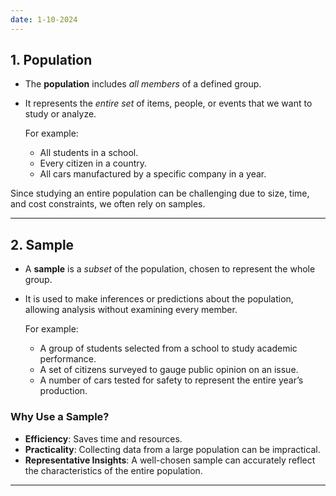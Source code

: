 ```yaml
---
date: 1-10-2024
---
```


## 1. Population

- The **population** includes *all members* of a defined group.
- It represents the *entire set* of items, people, or events that we want to study or analyze.
  
  For example:
  - All students in a school.
  - Every citizen in a country.
  - All cars manufactured by a specific company in a year.

Since studying an entire population can be challenging due to size, time, and cost constraints, we often rely on samples.

---
## 2. Sample

- A **sample** is a *subset* of the population, chosen to represent the whole group.
- It is used to make inferences or predictions about the population, allowing analysis without examining every member.
  
  For example:
  - A group of students selected from a school to study academic performance.
  - A set of citizens surveyed to gauge public opinion on an issue.
  - A number of cars tested for safety to represent the entire year’s production.

### Why Use a Sample?
- **Efficiency**: Saves time and resources.
- **Practicality**: Collecting data from a large population can be impractical.
- **Representative Insights**: A well-chosen sample can accurately reflect the characteristics of the entire population.

--- 
